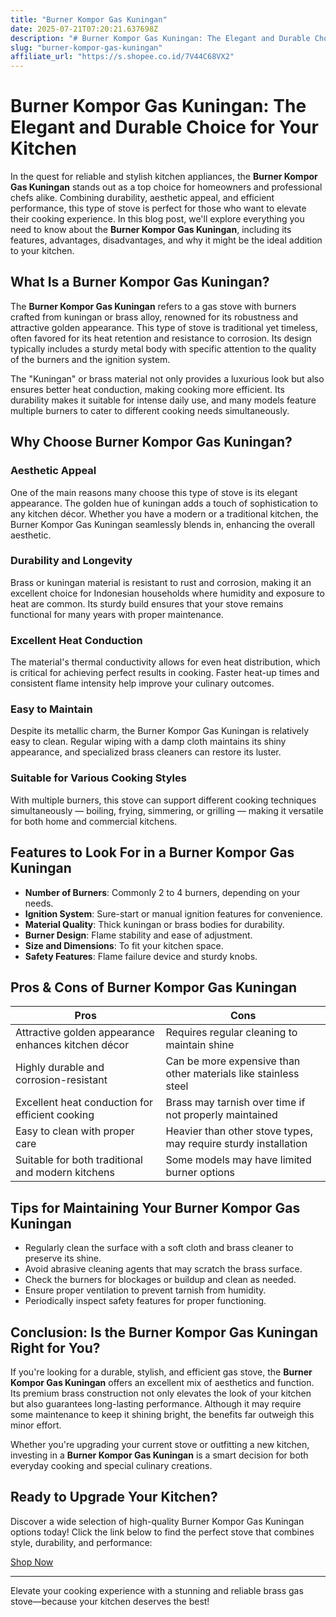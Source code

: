 ```yaml
---
title: "Burner Kompor Gas Kuningan"
date: 2025-07-21T07:20:21.637698Z
description: "# Burner Kompor Gas Kuningan: The Elegant and Durable Choice for Your Kitchen..."
slug: "burner-kompor-gas-kuningan"
affiliate_url: "https://s.shopee.co.id/7V44C68VX2"
---
```

# Burner Kompor Gas Kuningan: The Elegant and Durable Choice for Your Kitchen

In the quest for reliable and stylish kitchen appliances, the **Burner Kompor Gas Kuningan** stands out as a top choice for homeowners and professional chefs alike. Combining durability, aesthetic appeal, and efficient performance, this type of stove is perfect for those who want to elevate their cooking experience. In this blog post, we'll explore everything you need to know about the **Burner Kompor Gas Kuningan**, including its features, advantages, disadvantages, and why it might be the ideal addition to your kitchen.

## What Is a Burner Kompor Gas Kuningan?

The **Burner Kompor Gas Kuningan** refers to a gas stove with burners crafted from kuningan or brass alloy, renowned for its robustness and attractive golden appearance. This type of stove is traditional yet timeless, often favored for its heat retention and resistance to corrosion. Its design typically includes a sturdy metal body with specific attention to the quality of the burners and the ignition system.

The "Kuningan" or brass material not only provides a luxurious look but also ensures better heat conduction, making cooking more efficient. Its durability makes it suitable for intense daily use, and many models feature multiple burners to cater to different cooking needs simultaneously.

## Why Choose Burner Kompor Gas Kuningan?

### Aesthetic Appeal

One of the main reasons many choose this type of stove is its elegant appearance. The golden hue of kuningan adds a touch of sophistication to any kitchen décor. Whether you have a modern or a traditional kitchen, the Burner Kompor Gas Kuningan seamlessly blends in, enhancing the overall aesthetic.

### Durability and Longevity

Brass or kuningan material is resistant to rust and corrosion, making it an excellent choice for Indonesian households where humidity and exposure to heat are common. Its sturdy build ensures that your stove remains functional for many years with proper maintenance.

### Excellent Heat Conduction

The material's thermal conductivity allows for even heat distribution, which is critical for achieving perfect results in cooking. Faster heat-up times and consistent flame intensity help improve your culinary outcomes.

### Easy to Maintain

Despite its metallic charm, the Burner Kompor Gas Kuningan is relatively easy to clean. Regular wiping with a damp cloth maintains its shiny appearance, and specialized brass cleaners can restore its luster.

### Suitable for Various Cooking Styles

With multiple burners, this stove can support different cooking techniques simultaneously — boiling, frying, simmering, or grilling — making it versatile for both home and commercial kitchens.

## Features to Look For in a Burner Kompor Gas Kuningan

- **Number of Burners**: Commonly 2 to 4 burners, depending on your needs.
- **Ignition System**: Sure-start or manual ignition features for convenience.
- **Material Quality**: Thick kuningan or brass bodies for durability.
- **Burner Design**: Flame stability and ease of adjustment.
- **Size and Dimensions**: To fit your kitchen space.
- **Safety Features**: Flame failure device and sturdy knobs.

## Pros & Cons of Burner Kompor Gas Kuningan

| Pros | Cons |
|---|---|
| Attractive golden appearance enhances kitchen décor | Requires regular cleaning to maintain shine |
| Highly durable and corrosion-resistant | Can be more expensive than other materials like stainless steel |
| Excellent heat conduction for efficient cooking | Brass may tarnish over time if not properly maintained |
| Easy to clean with proper care | Heavier than other stove types, may require sturdy installation |
| Suitable for both traditional and modern kitchens | Some models may have limited burner options |

## Tips for Maintaining Your Burner Kompor Gas Kuningan

- Regularly clean the surface with a soft cloth and brass cleaner to preserve its shine.
- Avoid abrasive cleaning agents that may scratch the brass surface.
- Check the burners for blockages or buildup and clean as needed.
- Ensure proper ventilation to prevent tarnish from humidity.
- Periodically inspect safety features for proper functioning.

## Conclusion: Is the Burner Kompor Gas Kuningan Right for You?

If you're looking for a durable, stylish, and efficient gas stove, the **Burner Kompor Gas Kuningan** offers an excellent mix of aesthetics and function. Its premium brass construction not only elevates the look of your kitchen but also guarantees long-lasting performance. Although it may require some maintenance to keep it shining bright, the benefits far outweigh this minor effort.

Whether you're upgrading your current stove or outfitting a new kitchen, investing in a **Burner Kompor Gas Kuningan** is a smart decision for both everyday cooking and special culinary creations.

## Ready to Upgrade Your Kitchen?

Discover a wide selection of high-quality Burner Kompor Gas Kuningan options today! Click the link below to find the perfect stove that combines style, durability, and performance:

[Shop Now](https://s.shopee.co.id/7V44C68VX2)

---

Elevate your cooking experience with a stunning and reliable brass gas stove—because your kitchen deserves the best!